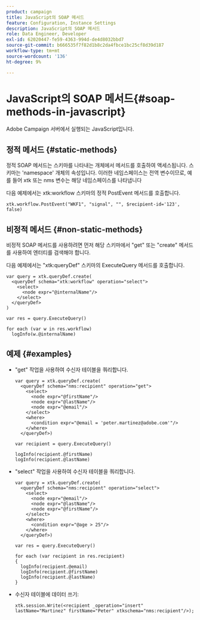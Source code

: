 ```yaml
---
product: campaign
title: JavaScript의 SOAP 메서드
feature: Configuration, Instance Settings
description: JavaScript의 SOAP 메서드
role: Data Engineer, Developer
exl-id: 62020447-fe59-4363-994d-de4d8032bbd7
source-git-commit: b666535f7f82d1b8c2da4fbce1bc25cf8d39d187
workflow-type: tm+mt
source-wordcount: '136'
ht-degree: 9%

---
```


# JavaScript의 SOAP 메서드{#soap-methods-in-javascript}

Adobe Campaign 서버에서 실행되는 JavaScript입니다.

## 정적 메서드 {#static-methods}

정적 SOAP 메서드는 스키마를 나타내는 개체에서 메서드를 호출하여 액세스됩니다. 스키마는 &#39;namespace&#39; 개체의 속성입니다. 이러한 네임스페이스는 전역 변수이므로, 예를 들어 xtk 또는 nms 변수는 해당 네임스페이스를 나타냅니다

다음 예제에서는 xtk:workflow 스키마의 정적 PostEvent 메서드를 호출합니다.

```
xtk.workflow.PostEvent("WKF1", "signal", "", $recipient-id='123', false) 
```

## 비정적 메서드 {#non-static-methods}

비정적 SOAP 메서드를 사용하려면 먼저 해당 스키마에서 &quot;get&quot; 또는 &quot;create&quot; 메서드를 사용하여 엔터티를 검색해야 합니다.

다음 예제에서는 &quot;xtk:queryDef&quot; 스키마의 ExecuteQuery 메서드를 호출합니다.

```
var query = xtk.queryDef.create(
  <queryDef schema="xtk:workflow" operation="select">
    <select>
      <node expr="@internalName"/>
    </select>
  </queryDef>
)

var res = query.ExecuteQuery()

for each (var w in res.workflow) 
  logInfo(w.@internalName)
```

## 예제 {#examples}

* &quot;get&quot; 작업을 사용하여 수신자 테이블을 쿼리합니다.

  ```
  var query = xtk.queryDef.create(  
    <queryDef schema="nms:recipient" operation="get">    
      <select>      
        <node expr="@firstName"/>      
        <node expr="@lastName"/>      
        <node expr="@email"/>    
      </select>    
      <where>      
        <condition expr="@email = 'peter.martinez@adobe.com'"/>    
      </where>  
    </queryDef>)
  
  var recipient = query.ExecuteQuery()
  
  logInfo(recipient.@firstName)
  logInfo(recipient.@lastName)
  ```

* &quot;select&quot; 작업을 사용하여 수신자 테이블을 쿼리합니다.

  ```
  var query = xtk.queryDef.create(  
    <queryDef schema="nms:recipient" operation="select">    
      <select>      
        <node expr="@email"/>      
        <node expr="@lastName"/>      
        <node expr="@firstName"/>    
      </select>    
      <where>      
        <condition expr="@age > 25"/>    
      </where>    
    </queryDef>)
  
  var res = query.ExecuteQuery()
  
  for each (var recipient in res.recipient) 
  {  
    logInfo(recipient.@email)  
    logInfo(recipient.@firstName)  
    logInfo(recipient.@lastName)
  }
  ```

* 수신자 테이블에 데이터 쓰기:

  ```
  xtk.session.Write(<recipient _operation="insert" lastName="Martinez" firstName="Peter" xtkschema="nms:recipient"/>);
  ```
